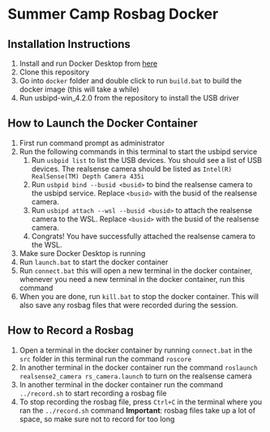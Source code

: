 # Summer Camp Rosbag Docker

## Installation Instructions
1. Install and run Docker Desktop from [here](https://www.docker.com/products/docker-desktop)
2. Clone this repository
3. Go into `docker` folder and double click to run `build.bat` to build the docker image (this will take a while)
4. Run usbipd-win_4.2.0 from the repository to install the USB driver

## How to Launch the Docker Container
1. First run command prompt as administrator
2. Run the following commands in this terminal to start the usbipd service
   1. Run `usbpid list` to list the USB devices. You should see a list of USB devices. The realsense camera should be listed as `Intel(R) RealSense(TM) Depth Camera 435i`
   2. Run `usbpid bind --busid <busid>` to bind the realsense camera to the usbipd service. Replace `<busid>` with the busid of the realsense camera.
   3. Run `usbipd attach --wsl --busid <busid>` to attach the realsense camera to the WSL. Replace `<busid>` with the busid of the realsense camera.
   4. Congrats! You have successfully attached the realsense camera to the WSL.
3. Make sure Docker Desktop is running
4. Run `launch.bat` to start the docker container
5. Run `connect.bat` this will open a new terminal in the docker container, whenever you need a new terminal in the docker container, run this command
6. When you are done, run `kill.bat` to stop the docker container. This will also save any rosbag files that were recorded during the session.

## How to Record a Rosbag
1. Open a terminal in the docker container by running `connect.bat` in the `src` folder in this terminal run the command `roscore`
2. In another terminal in the docker container run the command `roslaunch realsense2_camera rs_camera.launch` to turn on the realsense camera
3. In another terminal in the docker container run the command `../record.sh` to start recording a rosbag file
4. To stop recording the rosbag file, press `Ctrl+C` in the terminal where you ran the `../record.sh` command
**Important**: rosbag files take up a lot of space, so make sure not to record for too long